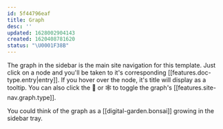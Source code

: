 ```yaml
---
id: 5f44796eaf
title: Graph
desc: ''
updated: 1628002904143
created: 1620408781620
status: "\U0001F38B"
---
```

The graph in the sidebar is the main site navigation for this template. Just click on a node and you'll be taken to it's corresponding [[features.doc-type.entry|entry]]. If you hover over the node, it's title will display as a tooltip. You can also click the 🌳 or 🕸 to toggle the graph's [[features.site-nav.graph.type]].

You could think of the graph as a [[digital-garden.bonsai]] growing in the sidebar tray.
